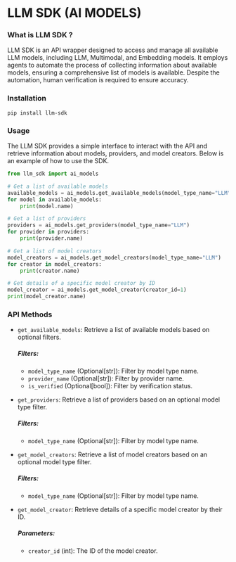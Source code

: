 # LLM SDK (AI MODELS)

### What is LLM SDK ?
LLM SDK is an API wrapper designed to access and manage all available LLM models, including LLM, Multimodal, and Embedding models. It employs agents to automate the process of collecting information about available models, ensuring a comprehensive list of models is available. Despite the automation, human verification is required to ensure accuracy.

### Installation
`pip install llm-sdk`

### Usage
The LLM SDK provides a simple interface to interact with the API and retrieve information about models, providers, and model creators. Below is an example of how to use the SDK.

```python
from llm_sdk import ai_models

# Get a list of available models
available_models = ai_models.get_available_models(model_type_name="LLM", provider_name="OpenAI", is_verified=True)
for model in available_models:
    print(model.name)
```

```python
# Get a list of providers
providers = ai_models.get_providers(model_type_name="LLM")
for provider in providers:
    print(provider.name)
```
```python
# Get a list of model creators
model_creators = ai_models.get_model_creators(model_type_name="LLM")
for creator in model_creators:
    print(creator.name)
```
```python
# Get details of a specific model creator by ID
model_creator = ai_models.get_model_creator(creator_id=1)
print(model_creator.name)
```


### API Methods


* `get_available_models`: Retrieve a list of available models based on optional filters.

  ##### Filters:
  * `model_type_name` (Optional[str]): Filter by model type name.
  * `provider_name` (Optional[str]): Filter by provider name.
  * `is_verified` (Optional[bool]): Filter by verification status.


* `get_providers`: Retrieve a list of providers based on an optional model type filter.
  
  ##### Filters:
  * `model_type_name` (Optional[str]): Filter by model type name.


* `get_model_creators`: Retrieve a list of model creators based on an optional model type filter.

  ##### Filters:
    * `model_type_name` (Optional[str]): Filter by model type name.
 

* `get_model_creator`: Retrieve details of a specific model creator by their ID.

  ##### Parameters:
  * `creator_id` (int): The ID of the model creator.